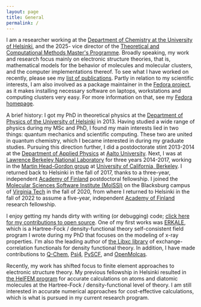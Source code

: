 ```yaml
---
layout: page
title: General
permalink: /
---
```


I am a researcher working at the [Department of Chemistry at the University of Helsinki](https://www.helsinki.fi/en/faculty-science/faculty/chemistry), and the 2025- vice director of the [Theoretical and Computational Methods Master's Programme](https://www.helsinki.fi/en/degree-programmes/theoretical-and-computational-methods-masters-programme). Broadly speaking, my work and research focus mainly on electronic structure theories, that is, mathematical models for the behavior of molecules and molecular clusters, and the computer implementations thereof. To see what I have worked on recently, please see my [list of publications](publications). Partly in relation to my scientific interests, I am also involved as a package maintainer in the [Fedora project](http://www.fedoraproject.org), as it makes installing necessary software on laptops, workstations and computing clusters very easy. For more information on that, see my [Fedora homepage](http://fedoraproject.org/wiki/User:Jussilehtola).

A brief history: I got my PhD in theoretical physics at the [Department of Physics of the University of Helsinki](http://www.physics.helsinki.fi/english) in 2013. Having studied a wide range of physics during my MSc and PhD, I found my main interests lied in two things: quantum mechanics and scientific computing. These two are united in quantum chemistry, which I became interested in during my graduate studies. Pursuing this direction further, I did a postdoctorate stint 2013-2014 at the [Department of Applied Physics](http://physics.aalto.fi) at [Aalto University](http://www.aalto.fi/en/). Next, I was at [Lawrence Berkeley National Laboratory](http://lbl.gov/) for three years 2014-2017, working in the [Martin Head-Gordon group](https://mhggroupberkeley.com/) at [University of California, Berkeley](http://www.berkeley.edu). I returned back to Helsinki in the fall of 2017, thanks to a three-year, independent [Academy of Finland](http://www.aka.fi/en/) postdoctoral fellowship. I joined the [Molecular Sciences Software Institute (MolSSI)](http://molssi.org/) on the Blacksburg campus of [Virginia Tech](http://vt.edu/) in the fall of 2020, from where I returned to Helsinki in the fall of 2022 to assume a five-year, independent [Academy of Finland](http://www.aka.fi/en/) research fellowship.

I enjoy getting my hands dirty with writing (or debugging) code; [click here for my contributions to open source](opensource). One of my first works was [ERKALE](http://github.com/susilehtola/erkale/), which is a Hartree-Fock / density-functional theory self-consistent field program I wrote during my PhD that focuses on the modeling of x-ray properties. I'm also the leading author of [the Libxc library](https://libxc.gitlab.io) of exchange-correlation functionals for density functional theory. In addition, I have made contributions to [Q-Chem](http://www.q-chem.com), [Psi4](http://github.com/psi4/psi4), [PySCF](http://github.com/sunqm/pyscf), and [OpenMolcas](https://gitlab.com/Molcas/OpenMolcas).

Recently, my work has shifted focus to finite element approaches to electronic structure theory. My previous fellowship in Helsinki resulted in [the HelFEM program](http://github.com/susilehtola/HelFEM/) for accurate calculations on atoms and diatomic molecules at the Hartree-Fock / density-functional level of theory. I am still interested in accurate numerical approaches for cost-effective calculations, which is what is pursued in my current research program.
